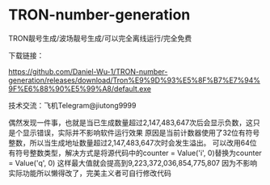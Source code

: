 # TRON-number-generation
TRON靓号生成/波场靓号生成/可以完全离线运行/完全免费

下载链接：

https://github.com/Daniel-Wu-1/TRON-number-generation/releases/download/Tron%E9%9D%93%E5%8F%B7%E7%94%9F%E6%88%90%E5%99%A8/default.exe

技术交流：飞机Telegram@jiutong9999

偶然发现一件事，也就是当已生成数量超过2,147,483,647次后会显示负数，这只是个显示错误，实际并不影响软件运行效果
原因是当前计数器使用了32位有符号整数，所以当生成地址数量超过2,147,483,647次时会发生溢出。
可以改用64位有符号整数类型，解决方式是将源代码中的counter = Value('i', 0)替换为counter = Value('q', 0)
这样最大值就会提高到9,223,372,036,854,775,807
因为不影响实际功能所以懒得改了，完美主义者可自行修改代码
